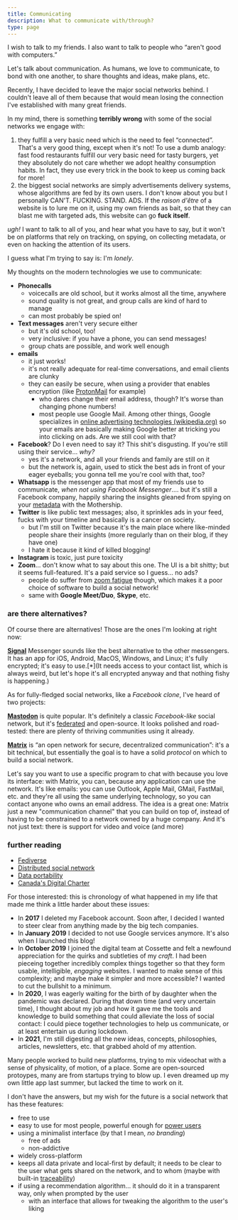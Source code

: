 ```yaml
---
title: Communicating
description: What to communicate with/through?
type: page
---
```


I wish to talk to my friends. I also want to talk to people who “aren't good with computers.”

Let's talk about communication. As humans, we love to communicate, to bond with one another, to share thoughts and ideas, make plans, etc.

Recently, I have decided to leave the major social networks behind. I couldn't leave all of them because that would mean losing the connection I've established with many great friends.

In my mind, there is something **terribly wrong** with some of the social networks we engage with:

1. they fulfill a very basic need which is the need to feel “connected”. That's a very good thing, except when it's not! To use a dumb analogy: fast food restaurants fulfill our very basic need for tasty burgers, yet they absolutely do not care whether we adopt healthy consumption habits. In fact, they use every trick in the book to keep us coming back for more!
2. the biggest social networks are simply advertisements delivery systems, whose algorithms are fed by its own users. I don't know about you but I personally CAN'T. FUCKING. STAND. ADS. If the _raison d'être_ of a website is to lure me on it, using my own friends as bait, so that they can blast me with targeted ads, this website can go **fuck itself**.

_ugh!_ I want to talk to all of you, and hear what you have to say, but it won't be on platforms that rely on tracking, on spying, on collecting metadata, or even on hacking the attention of its users.

I guess what I'm trying to say is: I'm _lonely_.

<aside data-component="drawer" data-label="extra content! (+)">

My thoughts on the modern technologies we use to communicate:

* **Phonecalls**
  - voicecalls are old school, but it works almost all the time, anywhere
  - sound quality is not great, and group calls are kind of hard to manage
  - can most probably be spied on!
* **Text messages** aren't very secure either
  - but it's old school, too!
  - very inclusive: if you have a phone, you can send messages!
  - group chats are possible, and work well enough
* **emails**
  - it just works!
  - it's not really adequate for real-time conversations, and email clients are clunky
  - they can easily be secure, when using a provider that enables encryption (like [ProtonMail](https://protonmail.com/) for example)
    - who dares change their email address, though? It's worse than changing phone numbers!
    - most people use Google Mail. Among other things, Google specializes in [online advertising technologies (wikipedia.org)](https://en.wikipedia.org/wiki/Google) so your emails are basically making Google better at tricking you into clicking on ads. Are we still cool with that?
* **Facebook**? Do I even need to say it? This shit's disgusting. If you're still using their service... _why?_
  - yes it's a network, and all your friends and family are still on it
  - but the network is, again, used to stick the best ads in front of your eager eyeballs; you gonna tell me you're cool with that, too?
* **Whatsapp** is the messenger app that most of my friends use to communicate, _when not using Facebook Messenger_.... but it's still a Facebook company, happily sharing the insights gleaned from spying on your [metadata](https://en.wikipedia.org/wiki/Metadata) with the Mothership.
* **Twitter** is like public text messages; also, it sprinkles ads in your feed, fucks with your timeline and basically is a cancer on society.
  - but I'm still on Twitter because it's the main place where like-minded people share their insights (more regularly than on their blog, if they have one)
  - I hate it because it kind of killed blogging!
* **Instagram** is toxic, just pure toxicity
* **Zoom**... don't know what to say about this one. The UI is a bit shitty; but it seems full-featured. It's a paid service so I guess... no ads?
  - people do suffer from [zoom fatigue](https://duckduckgo.com/?q=zoom+fatigue) though, which makes it a poor choice of software to build a social network!
  - same with **Google Meet/Duo**, **Skype**, etc.

</aside>

### are there alternatives?

Of course there are alternatives! Those are the ones I'm looking at right now:

**[Signal](https://www.signal.org/)** Messenger sounds like the best alternative to the other messengers. It has an app for iOS, Android, MacOS, Windows, and Linux; it's fully encrypted; it's easy to use.[*](It needs access to your contact list, which is always weird, but let's hope it's all encrypted anyway and that nothing fishy is happening.)

As for fully-fledged social networks, like a _Facebook clone_, I've heard of two projects:

**[Mastodon](https://mastodon.social)** is quite popular. It's definitely a classic _Facebook-like_ social network, but it's [federated](https://en.wikipedia.org/wiki/Federation_%28information_technology%29) and open-source. It looks polished and road-tested: there are plenty of thriving communities using it already.

**[Matrix](https://matrix.org/)** is “an open network for secure, decentralized communication”: it's a bit technical, but essentially the goal is to have a solid _protocol_ on which to build a social network.

Let's say you want to use a specific program to chat with because you love its interface: with Matrix, you can, because any application can use the network. It's like emails: you can use Outlook, Apple Mail, GMail, FastMail, etc. and they're all using the same underlying technology, so you can contact anyone who owns an email address. The idea is a great one: Matrix just a new "communication channel" that you can build on top of, instead of having to be constrained to a network owned by a huge company. And it's not just text: there is support for video and voice (and more)

### further reading

* [Fediverse](https://en.wikipedia.org/wiki/Fediverse)
* [Distributed social network](https://en.wikipedia.org/wiki/Distributed_social_network)
* [Data portability](https://en.wikipedia.org/wiki/Data_portability)
* [Canada's Digital Charter](https://www.ic.gc.ca/eic/site/062.nsf/eng/h_00108.html)

<div data-component="drawer">

For those interested: this is chronology of what happened in my life that made me think a little harder about these issues:

* In **2017** I deleted my Facebook account. Soon after, I decided I wanted to steer clear from anything made by the big tech companies.
* In **January 2019** I decided to not use Google services anymore. It's also when I launched this blog!
* In **October 2019** I joined the digital team at Cossette and felt a newfound appreciation for the quirks and subtleties of my _craft_. I had been pieceing together incredibly complex things together so that they form usable, intelligible, _engaging_ websites. I wanted to make sense of this complexity; and maybe make it simpler and more accessible? I wanted to cut the bullshit to a minimum.
* In **2020**, I was eagerly waiting for the birth of by daughter when the pandemic was declared. During that down time (and very uncertain time), I thought about my job and how it gave me the tools and knowledge to build something that could alleviate the loss of social contact: I could piece together technologies to help us communicate, or at least entertain us during lockdown.
* In **2021**, I'm still digesting all the new ideas, concepts, philosophies, articles, newsletters, etc. that grabbed ahold of my attention.

Many people worked to build new platforms, trying to mix videochat with a sense of physicality, of motion, of a place. Some are open-sourced protoypes, many are from startups trying to blow up. I even dreamed up my own little app last summer, but lacked the time to work on it.

I don't have the answers, but my wish for the future is a social network that has these features:

* free to use
* easy to use for most people, powerful enough for [power users](https://en.wikipedia.org/wiki/Power_user)
* using a minimalist interface (by that I mean, _no branding_)
  - free of ads
  - non-addictive
* widely cross-platform
* keeps all data private and local-first by default; it needs to be clear to the user what gets shared on the network, and to whom (maybe with built-in [traceability](https://en.wikipedia.org/wiki/Traceability))
* if using a recommendation algorithm... it should do it in a transparent way, only when prompted by the user
  - with an interface that allows for tweaking the algorithm to the user's liking

</div>

